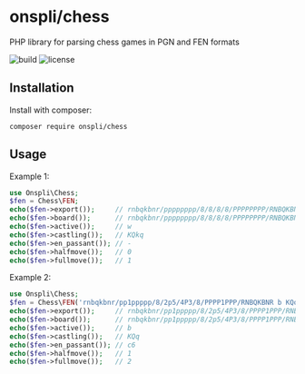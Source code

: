 # onspli/chess
PHP library for parsing chess games in PGN and FEN formats

![build](https://github.com/onspli/chess/actions/workflows/build.yml/badge.svg) ![license](https://img.shields.io/github/license/onspli/chess)

## Installation
Install with composer:
```
composer require onspli/chess
```

## Usage

Example 1:
```php
use Onspli\Chess;
$fen = Chess\FEN;
echo($fen->export());     // rnbqkbnr/pppppppp/8/8/8/8/PPPPPPPP/RNBQKBNR w KQkq - 0 1
echo($fen->board());      // rnbqkbnr/pppppppp/8/8/8/8/PPPPPPPP/RNBQKBNR
echo($fen->active());     // w
echo($fen->castling());   // KQkq
echo($fen->en_passant()); // -
echo($fen->halfmove());   // 0
echo($fen->fullmove());   // 1
```
Example 2:
```php
use Onspli\Chess;
$fen = Chess\FEN('rnbqkbnr/pp1ppppp/8/2p5/4P3/8/PPPP1PPP/RNBQKBNR b KQq c6 1 2');
echo($fen->export());     // rnbqkbnr/pp1ppppp/8/2p5/4P3/8/PPPP1PPP/RNBQKBNR b KQq c6 1 2
echo($fen->board());      // rnbqkbnr/pp1ppppp/8/2p5/4P3/8/PPPP1PPP/RNBQKBNR
echo($fen->active());     // b
echo($fen->castling());   // KQq
echo($fen->en_passant()); // c6
echo($fen->halfmove());   // 1
echo($fen->fullmove());   // 2
```
